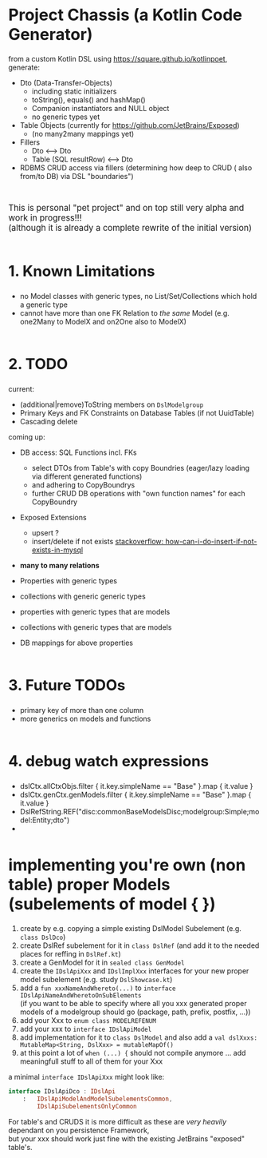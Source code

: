# Project Chassis (a Kotlin Code Generator)

from a custom Kotlin DSL using <https://square.github.io/kotlinpoet>, generate:

- Dto (Data-Transfer-Objects)
    - including static initializers
    - toString(), equals() and hashMap()
    - Companion instantiators and NULL object
    - no generic types yet
- Table Objects (currently for <https://github.com/JetBrains/Exposed>)
    - (no many2many mappings yet)
- Fillers
    - Dto <--> Dto
    - Table (SQL resultRow) <--> Dto
- RDBMS CRUD access via fillers (determining how deep to CRUD ( also from/to DB) via DSL "boundaries")

<br/>

<big><bold> This is personal "pet project" and on top still very alpha and work in progress!!!<br/>
(although it is already a complete rewrite of the initial version) </bold></big>

## Known Limitations

- no Model classes with generic types, no List/Set/Collections which hold a generic type
- cannot have more than one FK Relation to *the same* Model (e.g. one2Many to ModelX and on2One also to ModelX)

## TODO <!--- // TODO -->

current:

- (additional|remove)ToString members on `DslModelgroup`
- Primary Keys and FK Constraints on Database Tables (if not UuidTable)
- Cascading delete

coming up:

- DB access: SQL Functions incl. FKs
  - select DTOs from Table's with copy Boundries (eager/lazy loading via different generated functions)
  - and adhering to CopyBoundrys
  - further CRUD DB operations with "own function names" for each CopyBoundry
- Exposed Extensions
  - upsert ?
  - insert/delete if not exists [stackoverflow: how-can-i-do-insert-if-not-exists-in-mysql](https://stackoverflow.com/questions/1361340/how-can-i-do-insert-if-not-exists-in-mysql)

- **many to many relations**
- Properties with generic types
- collections with generic generic types
- properties with generic types that are models
- collections with generic types that are models
- DB mappings for above properties


## Future TODOs

- primary key of more than one column
- more generics on models and functions

<!--page layout css styles for markup headers numbering -->
<style type="text/css"> /* automatic heading numbering */ h1 { counter-reset: h2counter; font-size: 24pt; } h2 { counter-reset: h3counter; font-size: 22pt; margin-top: 2em; } h3 { counter-reset: h4counter; font-size: 16pt; } h4 { counter-reset: h5counter; font-size: 14pt; } h5 { counter-reset: h6counter; } h6 { } h2:before { counter-increment: h2counter; content: counter(h2counter) ".  "; } h3:before { counter-increment: h3counter; content: counter(h2counter) "." counter(h3counter) ".  "; } h4:before { counter-increment: h4counter; content: counter(h2counter) "." counter(h3counter) "." counter(h4counter) ".  "; } h5:before { counter-increment: h5counter; content: counter(h2counter) "." counter(h3counter) "." counter(h4counter) "." counter(h5counter) ".  "; } h6:before { counter-increment: h6counter; content: counter(h2counter) "." counter(h3counter) "." counter(h4counter) "." counter(h5counter) "." counter(h6counter) ".  "; } </style>

## debug watch expressions

- dslCtx.allCtxObjs.filter { it.key.simpleName == "Base" }.map { it.value }
- dslCtx.genCtx.genModels.filter { it.key.simpleName == "Base" }.map { it.value }
- DslRefString.REF("disc:commonBaseModelsDisc;modelgroup:Simple;model:Entity;dto")
- 

# implementing you're own (non table) proper Models (subelements of model { })

1) create by e.g. copying a simple existing DslModel Subelement (e.g. `class DslDco`)
2) create DslRef subelement for it in `class DslRef` (and add it to the needed places for reffing in `DslRef.kt`)
3) create a GenModel for it in `sealed class GenModel`
4) create the `IDslApiXxx` and `IDslImplXxx` interfaces for your new proper model subelement (e.g. study `DslShowcase.kt`)
5) add a `fun xxxNameAndWhereto(...)` to `interface IDslApiNameAndWheretoOnSubElements`</br>
   (if you want to be able to specify where all you xxx generated proper models of a modelgroup should go (package, path, prefix, postfix, ...))
6) add your Xxx to `enum class MODELREFENUM`
7) add your xxx to `interface IDslApiModel`
8) add implementation for it to `class DslModel`
   and also add a `val dslXxxs: MutableMap<String, DslXxx> = mutableMapOf()` 
9) at this point a lot of `when (...) {` should not compile anymore ... add meaningfull stuff to all of them for your Xxx

a minimal `interface IDslApiXxx` might look like:

```kotlin
interface IDslApiDco : IDslApi
    :   IDslApiModelAndModelSubelementsCommon,
        IDslApiSubelementsOnlyCommon
```
For table's and CRUDS it is more difficult as these are *very heavily* dependant on you persistence Framework,</br>
but your xxx should work just fine with the existing JetBrains "exposed" table's.
